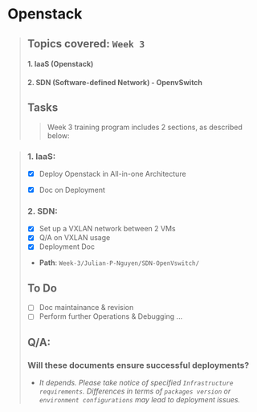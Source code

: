 # Openstack
> ## **Topics covered**: `Week 3`
> #### **1. IaaS (Openstack)**
> #### **2. SDN (Software-defined Network) - OpenvSwitch**
> ## **Tasks**
> > Week 3 training program includes 2 sections, as described below:

> ### 1. IaaS:
> * [x]  Deploy Openstack in All-in-one Architecture
> * [x]  Doc on Deployment
>   
>  
> 
> ### 2. SDN:
> * [x]  Set up a VXLAN network between 2 VMs
> * [x]  Q/A on VXLAN usage
> * [x]  Deployment Doc
>   
>   * **Path**: `Week-3/Julian-P-Nguyen/SDN-OpenVswitch/`
> 
> ## **To Do**
> * [ ]  Doc maintainance & revision
> * [ ]  Perform further Operations & Debugging
>   ...
> 
> ## Q/A:
> ### Will these documents ensure successful deployments?
> * _It depends. Please take notice of specified `Infrastructure requirements`. Differences in terms of `packages version` or `environment configurations` may lead to deployment issues._

